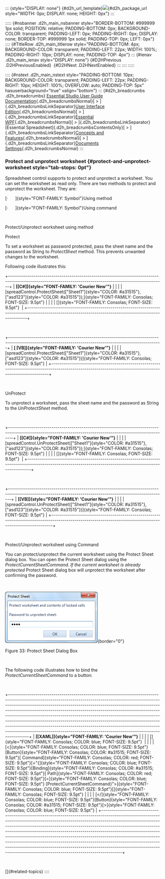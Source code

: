 ::: {style="DISPLAY: none"}
[](ms-xhelp:///?Id=d2h_url_template){#d2h_url_template}![](!package_url!){#d2h_package_url style="WIDTH: 0px; DISPLAY: none; HEIGHT: 0px"}
:::

::::: {#nsbanner .d2h_main_nsbanner style="BORDER-BOTTOM: #999999 1px solid; POSITION: relative; PADDING-BOTTOM: 0px; BACKGROUND-COLOR: transparent; PADDING-LEFT: 0px; PADDING-RIGHT: 0px; DISPLAY: none; BORDER-TOP: #999999 1px solid; PADDING-TOP: 0px; LEFT: 0px"}
:::: {#TitleRow .d2h_main_titlerow style="PADDING-BOTTOM: 4px; BACKGROUND-COLOR: transparent; PADDING-LEFT: 22px; WIDTH: 100%; PADDING-RIGHT: 10px; DISPLAY: none; PADDING-TOP: 4px"}
::: {#ienav .d2h_main_ienav style="DISPLAY: none"}
[](ms-xhelp:///?Id=558a6020-1c02-4b08-9823-b29379718b6b){#D2HPrevious .D2HPreviousEnabled}  [](ms-xhelp:///?Id=f4838993-6377-443e-892b-90dec1532bcb){#D2HNext .D2HNextEnabled}
:::
::::
:::::

:::: {#nstext .d2h_main_nstext style="PADDING-BOTTOM: 10px; BACKGROUND-COLOR: transparent; PADDING-LEFT: 22px; PADDING-RIGHT: 10px; HEIGHT: 100%; OVERFLOW: auto; PADDING-TOP: 5px" hasuserbackground="true" valign="bottom"}
::: {#d2h_breadcrumbs .d2h_breadcrumbs}
[Essential Studio User Guide Documentation](ms-xhelp:///?Id=12457748-09e3-4d74-a240-8e049cedf030){.d2h_breadcrumbsNormal}[ \> ]{.d2h_breadcrumbsLinkSeparator}[User Interface Edition](ms-xhelp:///?Id=c29296b7-531c-413b-a0ec-488ca1f7f669){.d2h_breadcrumbsNormal}[ \> ]{.d2h_breadcrumbsLinkSeparator}[Essential WPF](ms-xhelp:///?Id=7f4f82c5-151c-4262-94d0-75c4626c77bc){.d2h_breadcrumbsNormal}[ \> ]{.d2h_breadcrumbsLinkSeparator}[Essential Spreadsheet]{.d2h_breadcrumbsContentsOnly}[ \> ]{.d2h_breadcrumbsLinkSeparator}[Concepts and Features](ms-xhelp:///?Id=625a8128-e556-4a29-9ea6-d472120ad9e1){.d2h_breadcrumbsNormal}[ \> ]{.d2h_breadcrumbsLinkSeparator}[Documents Settings](ms-xhelp:///?Id=d795f8a3-f119-442d-ab46-8e5ade8ee54e){.d2h_breadcrumbsNormal}
:::

### Protect and unprotect worksheet {#protect-and-unprotect-worksheet style="tab-stops: 0pt"}

Spreadsheet control supports to protect and unprotect a worksheet. You can set the worksheet as read only. There are two methods to protect and unprotect the worksheet. They are:

[·      ]{style="FONT-FAMILY: Symbol"}Using method

[·      ]{style="FONT-FAMILY: Symbol"}Using command

 

Protect/Unprotect worksheet using method

Protect

To set a worksheet as password protected, pass the sheet name and the password as String to *ProtectSheet* method. This prevents unwanted changes to the worksheet.

Following code illustrates this:

+------------------------------------------------------------------------------------------------------------------------------------------------------------+
| **[\[C#\]]{style="FONT-FAMILY: 'Courier New'"}**                                                                                                           |
|                                                                                                                                                            |
| [spreadControl.ProtectSheet([\"Sheet1\"]{style="COLOR: #a31515"}, [\"asd123\"]{style="COLOR: #a31515"});]{style="FONT-FAMILY: Consolas; FONT-SIZE: 9.5pt"} |
|                                                                                                                                                            |
| []{style="FONT-FAMILY: Consolas; FONT-SIZE: 9.5pt"}                                                                                                        |
+------------------------------------------------------------------------------------------------------------------------------------------------------------+

 

+-----------------------------------------------------------------------------------------------------------------------------------------------------------+
| **[ \[VB\]]{style="FONT-FAMILY: 'Courier New'"}**                                                                                                         |
|                                                                                                                                                           |
| [spreadControl.ProtectSheet([\"Sheet1\"]{style="COLOR: #a31515"}, [\"asd123\"]{style="COLOR: #a31515"})]{style="FONT-FAMILY: Consolas; FONT-SIZE: 9.5pt"} |
+-----------------------------------------------------------------------------------------------------------------------------------------------------------+

 

UnProtect

To unprotect a worksheet, pass the sheet name and the password as String to the *UnProtectSheet* method.

 

+--------------------------------------------------------------------------------------------------------------------------------------------------------------+
| **[\[C#\]]{style="FONT-FAMILY: 'Courier New'"}**                                                                                                             |
|                                                                                                                                                              |
| [spreadControl.UnProtectSheet([\"Sheet1\"]{style="COLOR: #a31515"}, [\"asd123\"]{style="COLOR: #a31515"});]{style="FONT-FAMILY: Consolas; FONT-SIZE: 9.5pt"} |
|                                                                                                                                                              |
| []{style="FONT-FAMILY: Consolas; FONT-SIZE: 9.5pt"}                                                                                                          |
+--------------------------------------------------------------------------------------------------------------------------------------------------------------+

 

+-------------------------------------------------------------------------------------------------------------------------------------------------------------+
| **[\[VB\]]{style="FONT-FAMILY: 'Courier New'"}**                                                                                                            |
|                                                                                                                                                             |
| [spreadControl.UnProtectSheet([\"Sheet1\"]{style="COLOR: #a31515"}, [\"asd123\"]{style="COLOR: #a31515"})]{style="FONT-FAMILY: Consolas; FONT-SIZE: 9.5pt"} |
+-------------------------------------------------------------------------------------------------------------------------------------------------------------+

 

Protect/Unprotect worksheet using Command

You can protect/unprotect the current worksheet using the Protect Sheet dialog box. You can open the Protect Sheet dialog using the *ProtectCurrentSheetCommand. If the current worksheet is already protected* Protect Sheet dialog box will unprotect the worksheet after confirming the password.

 

![](ImagesExt/image27_38.png){border="0"}

Figure 33: Protect Sheet Dialog Box

 

The following code illustrates how to bind the *ProtectCurrentSheetCommand* to a button:

 

+----------------------------------------------------------------------------------------------------------------------------------------------------------------------------------------------------------------------------------------------------------------------------------------------------------------------------------------------------------------------------------------------------------------------------------------------------------------------------------------------------------------------------------------------------------------------------------------------------------------------------------------------------------+
| **[\[XAML\]]{style="FONT-FAMILY: 'Courier New'"}**                                                                                                                                                                                                                                                                                                                                                                                                                                                                                                                                                                                                       |
|                                                                                                                                                                                                                                                                                                                                                                                                                                                                                                                                                                                                                                                          |
| []{style="FONT-FAMILY: Consolas; COLOR: blue; FONT-SIZE: 9.5pt"}                                                                                                                                                                                                                                                                                                                                                                                                                                                                                                                                                                                         |
|                                                                                                                                                                                                                                                                                                                                                                                                                                                                                                                                                                                                                                                          |
| [\<]{style="FONT-FAMILY: Consolas; COLOR: blue; FONT-SIZE: 9.5pt"}[Button]{style="FONT-FAMILY: Consolas; COLOR: #a31515; FONT-SIZE: 9.5pt"}[ Command]{style="FONT-FAMILY: Consolas; COLOR: red; FONT-SIZE: 9.5pt"}[=\"{]{style="FONT-FAMILY: Consolas; COLOR: blue; FONT-SIZE: 9.5pt"}[Binding]{style="FONT-FAMILY: Consolas; COLOR: #a31515; FONT-SIZE: 9.5pt"}[ Path]{style="FONT-FAMILY: Consolas; COLOR: red; FONT-SIZE: 9.5pt"}[=]{style="FONT-FAMILY: Consolas; COLOR: blue; FONT-SIZE: 9.5pt"} [ProtectCurrentSheetCommand}\"\>]{style="FONT-FAMILY: Consolas; COLOR: blue; FONT-SIZE: 9.5pt"}[]{style="FONT-FAMILY: Consolas; FONT-SIZE: 9.5pt"} |
|                                                                                                                                                                                                                                                                                                                                                                                                                                                                                                                                                                                                                                                          |
| [\</]{style="FONT-FAMILY: Consolas; COLOR: blue; FONT-SIZE: 9.5pt"}[Button]{style="FONT-FAMILY: Consolas; COLOR: #a31515; FONT-SIZE: 9.5pt"}[\>]{style="FONT-FAMILY: Consolas; COLOR: blue; FONT-SIZE: 9.5pt"}                                                                                                                                                                                                                                                                                                                                                                                                                                           |
+----------------------------------------------------------------------------------------------------------------------------------------------------------------------------------------------------------------------------------------------------------------------------------------------------------------------------------------------------------------------------------------------------------------------------------------------------------------------------------------------------------------------------------------------------------------------------------------------------------------------------------------------------------+

 

[]{#related-topics}
::::
